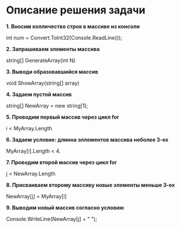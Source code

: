 # Описание решения задачи

**1. Вносим колличество строк в массиве из консоли**

int num = Convert.ToInt32(Console.ReadLine()); 

**2. Запрашиваем элементы массива**

string[] GenerateArray(int N)

**3. Выводи образовавшийся массив**

void ShowArray(string[] array)

**4. Задаем пустой массив**

string[] NewArray = new string[1];

**5. Проводим первый массив через цикл for**

i < MyArray.Length


**6. Задаем условие: длинна эллементов массива неболее 3-ех**

MyArray[i].Length < 4. 

**7. Проводим второй массив через цикл for**

j < NewArray.Length

**8. Присваиваем второму массиву новые элементы меньше 3-ех**

NewArray[j] = MyArray[i]

**9. Выводим новый массив согласно условию**

Console.WriteLine(NewArray[j] + " ");